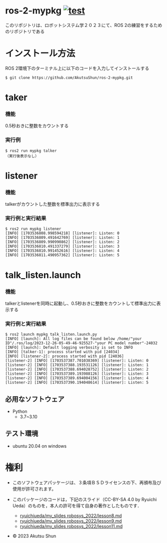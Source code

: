 # ros-2-mypkg  [![test](https://github.com/AkutsuShun/ros-2-mypkg/actions/workflows/test.yml/badge.svg)](https://github.com/AkutsuShun/ros-2-mypkg/actions/workflows/test.yml)

このリポジトリは、ロボットシステム学２０２３にて、ROS 2の練習をするためのリポジトリである

# インストール方法

ROS 2環境下のターミナル上に以下のコードを入力してインストールする
```
$ git clone https://github.com/AkutsuShun/ros-2-mypkg.git
```

# taker

### 機能
  0.5秒おきに整数をカウントする

### 実行例

```
$ ros2 run mypkg talker
（実行後表示なし）
```

# listener

### 機能
  talkerがカウントした整数を標準出力に表示する

### 実行例と実行結果

```
$ ros2 run mypkg listener
[INFO] [1703536808.998594218] [listener]: Listen: 0
[INFO] [1703536809.491642769] [listener]: Listen: 1
[INFO] [1703536809.990990862] [listener]: Listen: 2
[INFO] [1703536810.491337279] [listener]: Listen: 3
[INFO] [1703536810.991452616] [listener]: Listen: 4
[INFO] [1703536811.490957362] [listener]: Listen: 5
```

# talk_listen.launch

### 機能
  talkerとlistenerを同時に起動し、0.5秒おきに整数をカウントして標準出力に表示する

### 実行例と実行結果

```
$ ros2 launch mypkg talk_listen.launch.py
[INFO] [launch]: All log files can be found below /home/"your ID"/.ros/log/2023-12-26-05-49-46-925527-"your PC model number"-24032
[INFO] [launch]: Default logging verbosity is set to INFO
[INFO] [talker-1]: process started with pid [24034]
[INFO] [listener-2]: process started with pid [24036]
[listener-2] [INFO] [1703537387.701038369] [listener]: Listen: 0
[listener-2] [INFO] [1703537388.193531126] [listener]: Listen: 1
[listener-2] [INFO] [1703537388.694028752] [listener]: Listen: 2
[listener-2] [INFO] [1703537389.193988126] [listener]: Listen: 3
[listener-2] [INFO] [1703537389.694004156] [listener]: Listen: 4
[listener-2] [INFO] [1703537390.194048614] [listener]: Listen: 5
```

## 必用なソフトウェア
* Python
  * 3.7~3.10

## テスト環境
* ubuntu 20.04 on windows

# 権利
* このソフトウェアパッケージは、３条項ＢＳＤライセンスの下、再頒布及び使用が許可されます。
* このパッケージのコードは，下記のスライド（CC-BY-SA 4.0 by Ryuichi Ueda）のものを，本人の許可を得て自身の著作としたものです．
  * [ryuichiueda/my_slides robosys_2022/lesson8.md](https://ryuichiueda.github.io/my_slides/robosys_2022/lesson8.html#/)
  * [ryuichiueda/my_slides robosys_2022/lesson9.md](https://ryuichiueda.github.io/my_slides/robosys_2022/lesson9.html#/)
  * [ryuichiueda/my_slides robosys_2022/lesson11.md](https://ryuichiueda.github.io/my_slides/robosys_2022/lesson11.html#/)

* © 2023 Akutsu Shun


